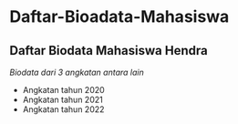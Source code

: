 Daftar-Bioadata-Mahasiswa
==
Daftar Biodata Mahasiswa Hendra
--
*Biodata dari 3 angkatan antara lain*
- Angkatan tahun 2020
- Angkatan tahun 2021
- Angkatan tahun 2022
